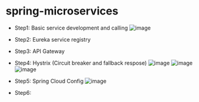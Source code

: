 # spring-microservices 

- Step1: Basic service development and calling
![image](https://user-images.githubusercontent.com/69948118/176315360-7926c799-b9f0-4109-afa5-bed427a6d0b3.png)

- Step2: Eureka service registry
- Step3: API Gateway 
- Step4: Hystrix (Circuit breaker and fallback respose)
![image](https://user-images.githubusercontent.com/69948118/176322239-328fe046-1c6b-4bc9-92d1-396b995a05b0.png)
![image](https://user-images.githubusercontent.com/69948118/176322280-b64bb01c-3faa-425e-a67d-85f4096b6371.png)
![image](https://user-images.githubusercontent.com/69948118/176322320-73ef04d9-185c-4ee0-9e30-1f68fd9292dc.png)

- Step5: Spring Cloud Config
 ![image](https://user-images.githubusercontent.com/69948118/176323585-311c073c-948d-4822-8c30-89e8b7a5d8f1.png)

- Step6: 

